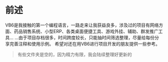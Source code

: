 # 前述
VB6是我接触的第一个编程语言，一路走来让我获益良多，涉及过的项目有网络方面、药品销售系统、小型ERP、各类桌面便捷工具、游戏外挂、辅助、群发推广工具... ...由于项目存档很多，时间跨度较长，只能抽时间筛选整理，尽量给每份分享完善注释和使用示例。
希望对还在用VB6进行项目开发的朋友提供一些参考。

> 有些文件夹是空的，因为精力有限，我会陆续整理好更新的